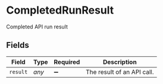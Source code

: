 # CompletedRunResult

Completed API run result


## Fields

| Field                      | Type                       | Required                   | Description                |
| -------------------------- | -------------------------- | -------------------------- | -------------------------- |
| `result`                   | *any*                      | :heavy_minus_sign:         | The result of an API call. |